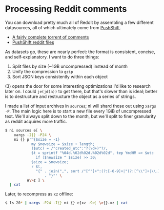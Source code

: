 # Processing Reddit comments
You can download pretty much all of Reddit by assembling a few different
datasources, all of which ultimately come from
[PushShift](https://pushshift.io/).

- [A fairly complete torrent of
  comments](http://academictorrents.com/details/85a5bd50e4c365f8df70240ffd4ecc7dec59912b)
- [PushShift reddit files](https://files.pushshift.io/reddit/)

As datasets go, these are nearly perfect: the format is consistent, concise, and
self-explanatory. I want to do three things:

1. Split files by size (~1GB uncompressed) instead of month
2. Unify the compression to `gzip`
3. Sort JSON keys consistently within each object

(3) opens the door for some interesting optimizations I'd like to research later
on. I could `je(jd(a))` to get there, but that's slower than is ideal; better is
to destructure and restructure the object as a series of strings.

I made a list of input archives in `sources`; ni will shard those out using
`xargs -P`. The main logic here is to start a new file every 1GiB of
uncompressed text. We'll always split down to the month, but we'll split to
finer granularity as reddit acquires more traffic.

```sh
$ ni sources e[ \
    xargs -I{} -P24 \
    ni {} p'^{$size = -1}
            my $newsize = $size + length;
            ($utc) = /"created_utc":"?(\d+)"?/,
            $t = sprintf "%04d.%02d%02d.%02d%02d", tep YmdHM => $utc
              if ($newsize ^ $size) >> 30;
            $size = $newsize;
            r $t,
              "{" . join(",", sort /"[^"]+":(?:[-0-9]+|"(?:[^\\"]+|\\.){0,32766}+")/g)
                  . "}"' \
          W\>z ] \
  | cat
```

Later, to recompress as `xz` offline:

```sh
$ ls 20* | xargs -P24 -I{} ni {} e[xz -9e] \>{}.xz | cat
```
